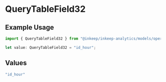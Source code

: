 # QueryTableField32

## Example Usage

```typescript
import { QueryTableField32 } from "@inkeep/inkeep-analytics/models/operations";

let value: QueryTableField32 = "id_hour";
```

## Values

```typescript
"id_hour"
```